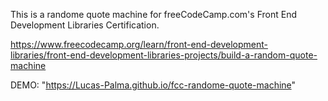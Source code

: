 This is a randome quote machine for freeCodeCamp.com's Front End Development Libraries Certification.

https://www.freecodecamp.org/learn/front-end-development-libraries/front-end-development-libraries-projects/build-a-random-quote-machine

DEMO: "https://Lucas-Palma.github.io/fcc-randome-quote-machine"
